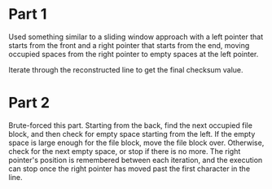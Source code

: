 <h1>Part 1</h1>
Used something similar to a sliding window approach with a left pointer that starts from the front and a right pointer that starts from the end, moving occupied spaces from the right pointer to empty spaces at the left pointer.

Iterate through the reconstructed line to get the final checksum value.

<h1>Part 2</h1>
Brute-forced this part. Starting from the back, find the next occupied file block, and then check for empty space starting from the left. If the empty space is large enough for the file block, move the file block over. Otherwise, check for the next empty space, or stop if there is no more. The right pointer's position is remembered between each iteration, and the execution can stop once the right pointer has moved past the first character in the line.